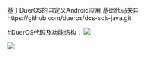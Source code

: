 基于DuerOS的自定义Android应用
基础代码来自https://github.com/dueros/dcs-sdk-java.git


#DuerOS代码及功能结构：
![](images/sdk-architecture.png)

![](images/access-architecture.png)

